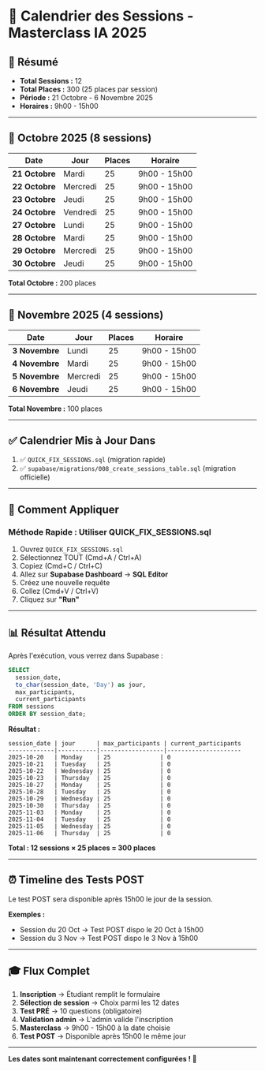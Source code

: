 # 📅 Calendrier des Sessions - Masterclass IA 2025

## 🎯 Résumé

- **Total Sessions :** 12
- **Total Places :** 300 (25 places par session)
- **Période :** 21 Octobre - 6 Novembre 2025
- **Horaires :** 9h00 - 15h00

---

## 📆 Octobre 2025 (8 sessions)

| Date | Jour | Places | Horaire |
|------|------|--------|---------|
| **21 Octobre** | Mardi | 25 | 9h00 - 15h00 |
| **22 Octobre** | Mercredi | 25 | 9h00 - 15h00 |
| **23 Octobre** | Jeudi | 25 | 9h00 - 15h00 |
| **24 Octobre** | Vendredi | 25 | 9h00 - 15h00 |
| **27 Octobre** | Lundi | 25 | 9h00 - 15h00 |
| **28 Octobre** | Mardi | 25 | 9h00 - 15h00 |
| **29 Octobre** | Mercredi | 25 | 9h00 - 15h00 |
| **30 Octobre** | Jeudi | 25 | 9h00 - 15h00 |

**Total Octobre :** 200 places

---

## 📆 Novembre 2025 (4 sessions)

| Date | Jour | Places | Horaire |
|------|------|--------|---------|
| **3 Novembre** | Lundi | 25 | 9h00 - 15h00 |
| **4 Novembre** | Mardi | 25 | 9h00 - 15h00 |
| **5 Novembre** | Mercredi | 25 | 9h00 - 15h00 |
| **6 Novembre** | Jeudi | 25 | 9h00 - 15h00 |

**Total Novembre :** 100 places

---

## ✅ Calendrier Mis à Jour Dans

1. ✅ `QUICK_FIX_SESSIONS.sql` (migration rapide)
2. ✅ `supabase/migrations/008_create_sessions_table.sql` (migration officielle)

---

## 🚀 Comment Appliquer

### Méthode Rapide : Utiliser QUICK_FIX_SESSIONS.sql

1. Ouvrez `QUICK_FIX_SESSIONS.sql`
2. Sélectionnez TOUT (Cmd+A / Ctrl+A)
3. Copiez (Cmd+C / Ctrl+C)
4. Allez sur **Supabase Dashboard** → **SQL Editor**
5. Créez une nouvelle requête
6. Collez (Cmd+V / Ctrl+V)
7. Cliquez sur **"Run"**

---

## 📊 Résultat Attendu

Après l'exécution, vous verrez dans Supabase :

```sql
SELECT 
  session_date,
  to_char(session_date, 'Day') as jour,
  max_participants,
  current_participants
FROM sessions
ORDER BY session_date;
```

**Résultat :**

```
session_date | jour      | max_participants | current_participants
-------------|-----------|------------------|---------------------
2025-10-20   | Monday    | 25              | 0
2025-10-21   | Tuesday   | 25              | 0
2025-10-22   | Wednesday | 25              | 0
2025-10-23   | Thursday  | 25              | 0
2025-10-27   | Monday    | 25              | 0
2025-10-28   | Tuesday   | 25              | 0
2025-10-29   | Wednesday | 25              | 0
2025-10-30   | Thursday  | 25              | 0
2025-11-03   | Monday    | 25              | 0
2025-11-04   | Tuesday   | 25              | 0
2025-11-05   | Wednesday | 25              | 0
2025-11-06   | Thursday  | 25              | 0
```

**Total : 12 sessions × 25 places = 300 places**

---

## ⏰ Timeline des Tests POST

Le test POST sera disponible après 15h00 le jour de la session.

**Exemples :**
- Session du 20 Oct → Test POST dispo le 20 Oct à 15h00
- Session du 3 Nov → Test POST dispo le 3 Nov à 15h00

---

## 🎓 Flux Complet

1. **Inscription** → Étudiant remplit le formulaire
2. **Sélection de session** → Choix parmi les 12 dates
3. **Test PRÉ** → 10 questions (obligatoire)
4. **Validation admin** → L'admin valide l'inscription
5. **Masterclass** → 9h00 - 15h00 à la date choisie
6. **Test POST** → Disponible après 15h00 le même jour

---

**Les dates sont maintenant correctement configurées ! 🎉**
